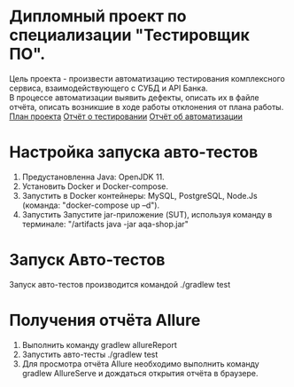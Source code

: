 # Дипломный проект по специализации "Тестировщик ПО".
Цель проекта - произвести автоматизацию тестирования комплексного сервиса, взаимодействующего с СУБД и API Банка. 
<br>В процессе автоматизации выявить дефекты, описать их в файле отчёта, описать возникшие в ходе работы отклонения от плана работы.</br>
[План проекта](https://github.com/taggertt/diplom/blob/main/src/docs/plan.md)
[Отчёт о тестировании](https://github.com/taggertt/diplom/blob/main/src/docs/report.md)
[Отчёт об автоматизации](https://github.com/taggertt/diplom/blob/main/src/docs/summary.md)

# Настройка запуска авто-тестов
1. Предустановленна Java: OpenJDK 11.
2. Установить Docker и Docker-compose.
3. Запустить в Docker контейнеры: MySQL, PostgreSQL, Node.Js (команда: "docker-compose up –d").
4. Запустить Запустите jar-приложение (SUT), используя команду в терминале: "/artifacts java -jar aqa-shop.jar"

# Запуск Авто-тестов
Запуск авто-тестов производится командой ./gradlew test

# Получения отчёта Allure
1. Выполнить команду gradlew allureReport
2. Запустить авто-тесты ./gradlew test
3. Для просмотра отчёта Allure необходимо выполнить команду gradlew AllureServe и дождаться открытия отчёта в браузере.
